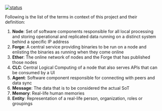 [![status](https://img.shields.io/badge/status-Open-blue?style=for-the-badge&logo=appveyor)](https://img.shields.io/badge/status-Open-blue)

Following is the list of the terms in context of this project and their definition:

1. **Node**: Set of software components responsible for all local processing and storing operational and replicated data running on a distinct system behind a specific IP address
2. **Forge**: A central service providing binaries to be run on a node and enlisting the binaries as running when they come online
3. **Ether**: The online network of nodes and the Forge that has published those nodes
4. **CLC**: Central Logical Computing of a node that also serves APIs that can be consumed by a UI
5. **Agent**: Software component responsible for connecting with peers and data sync
6. **Message**: The data that is to be considered the actual SoT
7. **Memory**: Real-life human memories
8. **Entity**: Representation of a real-life person, organization, roles or groupings
